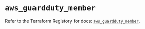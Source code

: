 # `aws_guardduty_member`

Refer to the Terraform Registory for docs: [`aws_guardduty_member`](https://registry.terraform.io/providers/hashicorp/aws/3.76.1/docs/resources/guardduty_member).
